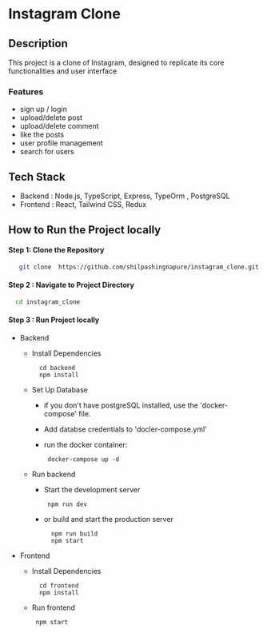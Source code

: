 
# Instagram Clone


## Description
This project is a clone of Instagram, designed to replicate its core functionalities and user interface
### Features
  - sign up / login
  - upload/delete post
  - upload/delete comment
  - like the posts
  - user profile management
  - search for users

## Tech Stack
- Backend : Node.js, TypeScript, Express, TypeOrm , PostgreSQL
- Frontend : React, Tailwind CSS, Redux


## How to Run the Project locally

#### Step 1: Clone the Repository

```sh
   git clone  https://github.com/shilpashingnapure/instagram_clone.git
```

#### Step 2 : Navigate to Project Directory

```sh
  cd instagram_clone
```

#### Step 3 : Run Project locally 
 - Backend
    - Install Dependencies
      
      ```
        cd backend
        npm install
       ```
    - Set Up Database
        - if you don't have postgreSQL installed, use the 'docker-compose' file.
        - Add databse credentials to 'docler-compose.yml'
        - run the docker container:
          
           ```
            docker-compose up -d
           ```
    - Run backend
        - Start the development server
          ```
           npm run dev
          ```
       - or build and start the production server
         ```
           npm run build
           npm start
         ```

- Frontend
    - Install Dependencies
       ```
         cd frontend
         npm install
       ```
   - Run frontend
     ```
      npm start
     ```

